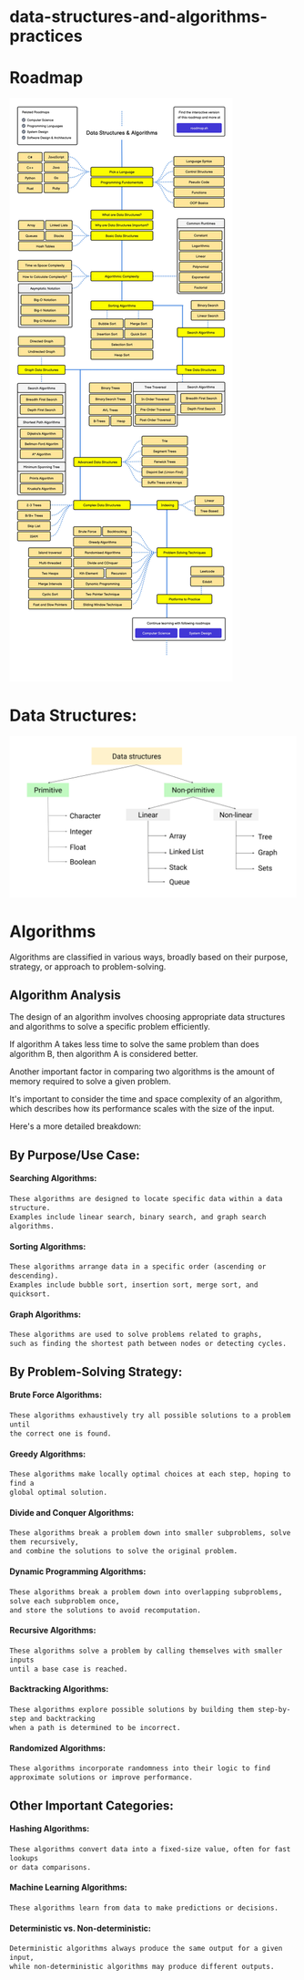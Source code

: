 # data-structures-and-algorithms-practices

# Roadmap

![alt text](datastructures-and-algorithms.jpg)

# Data Structures:

![alt text](image.png)

# Algorithms

Algorithms are classified in various ways, broadly based on their purpose, strategy, or approach to problem-solving. 

## Algorithm Analysis

The design of an algorithm involves choosing appropriate data structures and algorithms to solve a specific problem efficiently.

If algorithm A takes less time to solve the same problem than does algorithm B, then algorithm A is considered better.

Another important factor in comparing two algorithms is the amount of memory required to solve a given problem. 

It's important to consider the time and space complexity of an algorithm, 
    which describes how its performance scales with the size of the input. 
   

Here's a more detailed breakdown:

## By Purpose/Use Case:

####    Searching Algorithms:

    These algorithms are designed to locate specific data within a data structure. 
    Examples include linear search, binary search, and graph search algorithms.

####    Sorting Algorithms:

    These algorithms arrange data in a specific order (ascending or descending). 
    Examples include bubble sort, insertion sort, merge sort, and quicksort. 

####    Graph Algorithms:

    These algorithms are used to solve problems related to graphs, 
    such as finding the shortest path between nodes or detecting cycles. 

## By Problem-Solving Strategy:

####    Brute Force Algorithms:

    These algorithms exhaustively try all possible solutions to a problem until 
    the correct one is found.
    
####    Greedy Algorithms:

    These algorithms make locally optimal choices at each step, hoping to find a 
    global optimal solution. 

####    Divide and Conquer Algorithms:

    These algorithms break a problem down into smaller subproblems, solve them recursively, 
    and combine the solutions to solve the original problem. 

####    Dynamic Programming Algorithms:

    These algorithms break a problem down into overlapping subproblems, solve each subproblem once, 
    and store the solutions to avoid recomputation. 

####    Recursive Algorithms:

    These algorithms solve a problem by calling themselves with smaller inputs 
    until a base case is reached.

####    Backtracking Algorithms:

    These algorithms explore possible solutions by building them step-by-step and backtracking 
    when a path is determined to be incorrect. 

####    Randomized Algorithms:

    These algorithms incorporate randomness into their logic to find approximate solutions or improve performance.

## Other Important Categories:

####    Hashing Algorithms: 

    These algorithms convert data into a fixed-size value, often for fast lookups 
    or data comparisons. 
        
####    Machine Learning Algorithms: 

    These algorithms learn from data to make predictions or decisions. 

####    Deterministic vs. Non-deterministic: 

    Deterministic algorithms always produce the same output for a given input, 
    while non-deterministic algorithms may produce different outputs.
